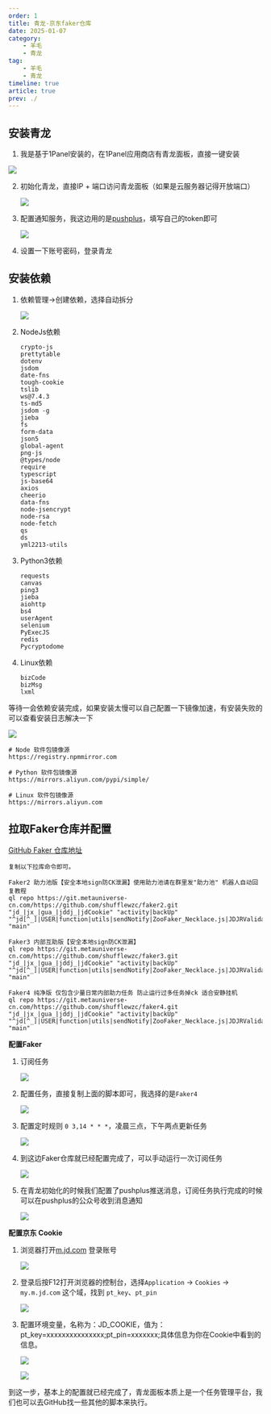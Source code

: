 ```yaml
---
order: 1
title: 青龙-京东faker仓库
date: 2025-01-07
category: 
    - 羊毛
    - 青龙
tag: 
    - 羊毛
    - 青龙
timeline: true
article: true
prev: ./
---
```


## 安装青龙

1. 我是基于1Panel安装的，在1Panel应用商店有青龙面板，直接一键安装

![](https://raw.githubusercontent.com/du-mozzie/PicGo/master/images/image-20250107140706790.png)

2. 初始化青龙，直接IP + 端口访问青龙面板（如果是云服务器记得开放端口）

   ![](https://raw.githubusercontent.com/du-mozzie/PicGo/master/images/image-20250107141047125.png)

3. 配置通知服务，我这边用的是[pushplus](https://www.pushplus.plus/)，填写自己的token即可

   ![](https://raw.githubusercontent.com/du-mozzie/PicGo/master/images/image-20250107141119459.png)

4. 设置一下账号密码，登录青龙

## 安装依赖

1. 依赖管理->创建依赖，选择自动拆分

   ![](https://raw.githubusercontent.com/du-mozzie/PicGo/master/images/image-20250107142001490.png)

2. NodeJs依赖

   ```
   crypto-js
   prettytable
   dotenv
   jsdom
   date-fns
   tough-cookie
   tslib
   ws@7.4.3
   ts-md5
   jsdom -g
   jieba
   fs
   form-data
   json5
   global-agent
   png-js
   @types/node
   require
   typescript
   js-base64
   axios
   cheerio
   data-fns
   node-jsencrypt
   node-rsa
   node-fetch
   qs
   ds
   yml2213-utils
   ```

3. Python3依赖

   ```
   requests
   canvas
   ping3
   jieba
   aiohttp
   bs4
   userAgent
   selenium
   PyExecJS
   redis
   Pycryptodome
   ```

4. Linux依赖

   ```
   bizCode
   bizMsg
   lxml
   ```

等待一会依赖安装完成，如果安装太慢可以自己配置一下镜像加速，有安装失败的可以查看安装日志解决一下

![](https://raw.githubusercontent.com/du-mozzie/PicGo/master/images/image-20250107162238752.png)

```
# Node 软件包镜像源
https://registry.npmmirror.com

# Python 软件包镜像源
https://mirrors.aliyun.com/pypi/simple/

# Linux 软件包镜像源
https://mirrors.aliyun.com
```

## 拉取Faker仓库并配置

[GitHub Faker 仓库地址](https://github.com/shufflewzc)

```
复制以下拉库命令即可。

Faker2 助力池版【安全本地sign防CK泄漏】使用助力池请在群里发"助力池" 机器人自动回复教程
ql repo https://git.metauniverse-cn.com/https://github.com/shufflewzc/faker2.git "jd_|jx_|gua_|jddj_|jdCookie" "activity|backUp" "^jd[^_]|USER|function|utils|sendNotify|ZooFaker_Necklace.js|JDJRValidator_|sign_graphics_validate|ql|JDSignValidator|magic|depend|h5sts" "main"

Faker3 内部互助版【安全本地sign防CK泄漏】
ql repo https://git.metauniverse-cn.com/https://github.com/shufflewzc/faker3.git "jd_|jx_|gua_|jddj_|jdCookie" "activity|backUp" "^jd[^_]|USER|function|utils|sendNotify|ZooFaker_Necklace.js|JDJRValidator_|sign_graphics_validate|ql|JDSignValidator|magic|depend|h5sts" "main"

Faker4 纯净版 仅包含少量日常内部助力任务 防止运行过多任务掉ck 适合安静挂机
ql repo https://git.metauniverse-cn.com/https://github.com/shufflewzc/faker4.git "jd_|jx_|gua_|jddj_|jdCookie" "activity|backUp" "^jd[^_]|USER|function|utils|sendNotify|ZooFaker_Necklace.js|JDJRValidator_|sign_graphics_validate|ql|JDSignValidator|magic|depend|h5sts" "main"
```

**配置Faker**

1. 订阅任务

   ![](https://raw.githubusercontent.com/du-mozzie/PicGo/master/images/image-20250107142920124.png)

2. 配置任务，直接复制上面的脚本即可，我选择的是`Faker4` 

   ![](https://raw.githubusercontent.com/du-mozzie/PicGo/master/images/image-20250107143119647.png)

3. 配置定时规则 `0 3,14 * * *`，凌晨三点，下午两点更新任务

   ![](https://raw.githubusercontent.com/du-mozzie/PicGo/master/images/image-20250107143329495.png)

4. 到这边Faker仓库就已经配置完成了，可以手动运行一次订阅任务

   ![](https://raw.githubusercontent.com/du-mozzie/PicGo/master/images/image-20250107143501964.png)

5. 在青龙初始化的时候我们配置了pushplus推送消息，订阅任务执行完成的时候可以在pushplus的公众号收到消息通知

   ![](https://raw.githubusercontent.com/du-mozzie/PicGo/master/images/image-20250107144203125.png)

**配置京东 Cookie**

1. 浏览器打开[m.jd.com](https://m.jd.com/) 登录账号

   ![](https://raw.githubusercontent.com/du-mozzie/PicGo/master/images/image-20250107144321487.png)

2. 登录后按F12打开浏览器的控制台，选择`Application` -> `Cookies` -> `my.m.jd.com` 这个域，找到 `pt_key`、`pt_pin`

   ![](https://raw.githubusercontent.com/du-mozzie/PicGo/master/images/image-20250107144533325.png)

3. 配置环境变量，名称为：JD_COOKIE，值为：pt_key=xxxxxxxxxxxxxxx;pt_pin=xxxxxxx;具体信息为你在Cookie中看到的信息。

   ![](https://raw.githubusercontent.com/du-mozzie/PicGo/master/images/image-20250107144644984.png)

   ![](https://raw.githubusercontent.com/du-mozzie/PicGo/master/images/image-20250107144752360.png)

到这一步，基本上的配置就已经完成了，青龙面板本质上是一个任务管理平台，我们也可以去GitHub找一些其他的脚本来执行。